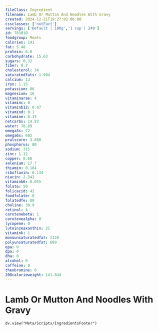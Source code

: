 ```yaml
---
fileClass: Ingredient
filename: Lamb Or Mutton And Noodles With Gravy
created: 2024-12-21T19:27:02-06:00
cssclasses: ['nutFact']
servings: ['Default | 100g','1 cup | 249']
id: 783010
foodgroup: Meats
calories: 141
fat: 5.48
protein: 6.8
carbohydrate: 15.63
sugars: 0.32
fiber: 0.7
cholesterol: 34
saturatedfats: 1.904
calcium: 13
iron: 1.15
potassium: 86
magnesium: 16
vitaminarae: 4
vitaminc: 0
vitaminb12: 0.47
vitamind: 0.1
vitamine: 0.15
netcarbs: 14.93
water: 70.89
omega3s: 72
omega6s: 602
pralscore: 3.888
phosphorus: 80
sodium: 315
zinc: 1.12
copper: 0.08
selenium: 17.7
thiamin: 0.184
riboflavin: 0.134
niacin: 2.342
vitaminb6: 0.055
folate: 50
folicacid: 42
foodfolate: 8
folatedfe: 80
choline: 30.9
retinol: 4
carotenebeta: 1
carotenealpha: 0
lycopene: 0
luteinzeaxanthin: 21
vitamink: 1
monounsaturatedfat: 2120
polyunsaturatedfat: 689
epa: 0
dpa: 0
dha: 0
alcohol: 0
caffeine: 0
theobromine: 0
200calorieweight: 141.844
---
```


# Lamb Or Mutton And Noodles With Gravy

```dataviewjs
dv.view("Meta/Scripts/IngredientsFooter")
```